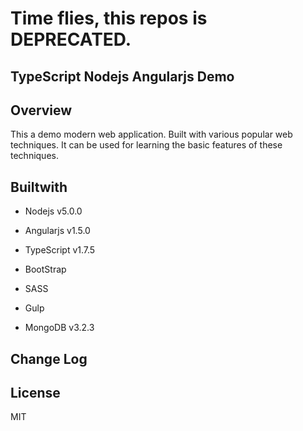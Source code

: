 # Time flies, this repos is DEPRECATED.

## TypeScript Nodejs Angularjs Demo

## Overview

This a demo modern web application. Built with various popular web techniques. It can be used for learning the basic features of these techniques.

## Builtwith

* Nodejs v5.0.0
* Angularjs v1.5.0
* TypeScript v1.7.5
* BootStrap
* SASS
* Gulp

* MongoDB v3.2.3

## Change Log


## License

MIT
